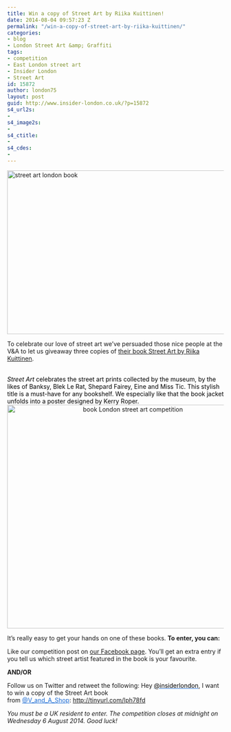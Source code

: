 ```yaml
---
title: Win a copy of Street Art by Riika Kuittinen!
date: 2014-08-04 09:57:23 Z
permalink: "/win-a-copy-of-street-art-by-riika-kuittinen/"
categories:
- blog
- London Street Art &amp; Graffiti
tags:
- competition
- East London street art
- Insider London
- Street Art
id: 15872
author: london75
layout: post
guid: http://www.insider-london.co.uk/?p=15872
s4_url2s:
- 
s4_image2s:
- 
s4_ctitle:
- 
s4_cdes:
- 
---
```


<div class="yiv9508434385" style="color: #000000;">
  <a href="/wp-content/uploads/2014/08/Street-Art-spread-4_mini.jpg"><img class="size-full wp-image-15874 aligncenter" src="/wp-content/uploads/2014/08/Street-Art-spread-4_mini.jpg" alt="street art london book" width="569" height="380" /></a>
</div>

To celebrate our love of street art we’ve persuaded those nice people at the V&A to let us giveaway three copies of <a href="http://www.vandashop.com/V-A-Enterprises-Street-Art/dp/1851776257?field_availability=-1&field_browse=1960008031&field_keywords=street+art&id=V+A+Enterprises+Street+Art&ie=UTF8&refinementHistory=subjectbin%2Cprice%2Cgeneric_text_1-bin&searchKeywords=street+art&searchNodeID1=1960008031&searchPage=1&searchRank=generic-one-asc-rank&searchSize=12" target="_blank">their book Street Art by Riika Kuittinen</a>.

<div id="yui_3_16_0_1_1407136780169_138848" class="yiv9508434385" style="color: #000000;">
  <span class="yiv9508434385"> </span>
</div>

<div id="yui_3_16_0_1_1407136780169_138846" class="yiv9508434385" style="color: #000000;">
  <i id="yui_3_16_0_1_1407136780169_138861" class="yiv9508434385"><span id="yui_3_16_0_1_1407136780169_138860" class="yiv9508434385">Street Art</span></i><span id="yui_3_16_0_1_1407136780169_138845" class="yiv9508434385"> celebrates the street art prints collected by the museum, by the likes of </span><span id="yui_3_16_0_1_1407136780169_138863" class="yiv9508434385">Banksy, Blek Le Rat, Shepard Fairey, Eine and Miss Tic. This stylish title is a must-have for any bookshelf. We especially like that the book jacket unfolds into a poster designed by Kerry Roper.</span>
</div>

<div class="yiv9508434385" style="color: #000000; text-align: center;">
  <a href="/wp-content/uploads/2014/08/Street-Art-B_mini.jpeg"><img class="alignnone size-full wp-image-15875" src="/wp-content/uploads/2014/08/Street-Art-B_mini.jpeg" alt="book London street art competition" width="569" height="519" /></a>
</div>

It’s really easy to get your hands on one of these books. **To enter, you can:**

Like our competition post on <a href="https://www.facebook.com/insiderlondon" target="_blank">our Facebook page</a>. You’ll get an extra entry if you tell us which street artist featured in the book is your favourite.

**AND/OR**

Follow us on Twitter and retweet the following: Hey <span id="yui_3_16_0_1_1407136780169_138875" class="yiv9508434385"><a class="yiv9508434385" style="color: #196ad4;" href="https://twitter.com/insiderlondon" target="_blank" rel="nofollow" shape="rect"><span class="yiv9508434385" style="color: windowtext;">@insiderlondon</span></a>, I want to win a copy of the Street Art book from <span class="yiv9508434385" style="color: windowtext;"><a class="yiv9508434385" style="color: #196ad4;" href="https://twitter.com/V_and_A_Shop" target="_blank" rel="nofollow" shape="rect">@V_and_A_Shop</a>: http://tinyurl.com/lph78fd</span></span>

_You must be a UK resident to enter. The competition closes at midnight on Wednesday 6 August 2014. Good luck!_

&nbsp;